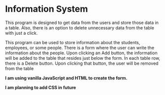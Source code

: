 # Information System

This program is designed to get data from the users and store those data in a table.
Also, there is an option to delete unnecessary data from the table with just a click. 

This program can be used to store information about the students, employees, or some people.
There is a form where the user can write the information about the people.
Upon clicking an Add button, the information will be added to the table that resides just below the form.
In each table row, there is a Delete button. 
Upon clicking that button, the user will be removed from the table

**I am using vanilla JavaScript and HTML to create the form.**

**I am planning to add CSS in future**
